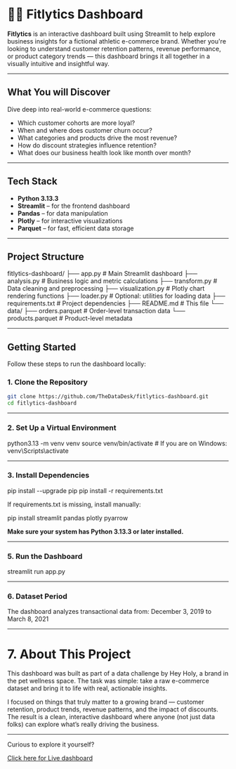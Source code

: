 # 🏋️‍♀️ Fitlytics Dashboard

**Fitlytics** is an interactive dashboard built using Streamlit to help explore business insights for a fictional athletic e-commerce brand. Whether you're looking to understand customer retention patterns, revenue performance, or product category trends — this dashboard brings it all together in a visually intuitive and insightful way.

---

## What You will Discover

Dive deep into real-world e-commerce questions:

- Which customer cohorts are more loyal?
- When and where does customer churn occur?
- What categories and products drive the most revenue?
- How do discount strategies influence retention?
- What does our business health look like month over month?

---

## Tech Stack

- **Python 3.13.3**
- **Streamlit** – for the frontend dashboard
- **Pandas** – for data manipulation
- **Plotly** – for interactive visualizations
- **Parquet** – for fast, efficient data storage

---

## Project Structure

fitlytics-dashboard/
├── app.py # Main Streamlit dashboard
├── analysis.py # Business logic and metric calculations
├── transform.py # Data cleaning and preprocessing
├── visualization.py # Plotly chart rendering functions
├── loader.py # Optional: utilities for loading data
├── requirements.txt # Project dependencies
├── README.md # This file
└── data/
├── orders.parquet # Order-level transaction data
└── products.parquet # Product-level metadata

---

## Getting Started

Follow these steps to run the dashboard locally:

### 1. Clone the Repository

```bash
git clone https://github.com/TheDataDesk/fitlytics-dashboard.git
cd fitlytics-dashboard
```
---

### 2. Set Up a Virtual Environment


python3.13 -m venv venv
source venv/bin/activate     # If you are on Windows: venv\Scripts\activate

--- 
### 3.  Install Dependencies

pip install --upgrade pip
pip install -r requirements.txt

If requirements.txt is missing, install manually:

pip install streamlit pandas plotly pyarrow

**Make sure your system has **Python 3.13.3 or later** installed.**


---

### 5. Run the Dashboard

streamlit run app.py

---
### 6. Dataset Period
The dashboard analyzes transactional data from:
 December 3, 2019 to March 8, 2021

 ---

# 7. About This Project

This dashboard was built as part of a data challenge by Hey Holy, a brand in the pet wellness space. The task was simple: take a raw e-commerce dataset and bring it to life with real, actionable insights.

I focused on things that truly matter to a growing brand — customer retention, product trends, revenue patterns, and the impact of discounts. The result is a clean, interactive dashboard where anyone (not just data folks) can explore what’s really driving the business.

--- 

Curious to explore it yourself?

[Click here for Live dashboard](https://fitlytics-dashboard.streamlit.app/)